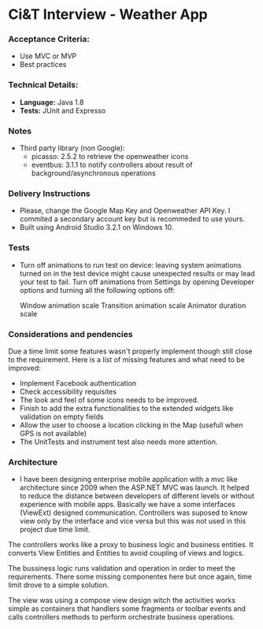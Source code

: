 # Ci&T Interview - Weather App

### Acceptance Criteria:

* Use MVC or MVP
* Best practices

### Technical Details:

* **Language:** Java 1.8
* **Tests:** JUnit and Expresso

### Notes

* Third party library (non Google): 
	* picasso: 2.5.2 to retrieve the openweather icons
	* eventbus: 3.1.1 to notify controllers about result of background/asynchronous operations

### Delivery Instructions

* Please, change the Google Map Key and Openweather API Key. I commited a secondary account key but is recommeded to use yours.
* Built using Android Studio 3.2.1 on Windows 10. 

### Tests
* Turn off animations to run test on device: leaving system animations turned on in the test device might
cause unexpected results or may lead your test to fail. Turn off animations from Settings by opening
Developer options and turning all the following options off:

    Window animation scale
    Transition animation scale
    Animator duration scale


### Considerations and pendencies

Due a time limit some features wasn't properly implement though still close to the requirement. 
Here is a list of missing features and what need to be improved:

* Implement Facebook authentication
* Check accessibility requisites
* The look and feel of some icons needs to be improved.
* Finish to add the extra functionalities to the extended widgets like validation on empty fields
* Allow the user to choose a location clicking in the Map (usefull when GPS is not available)
* The UnitTests and instrument test also needs more attention.

### Architecture

* I have been designing enterprise mobile application with a mvc like architecture since 2009 when the ASP.NET MVC was launch. It helped to reduce the distance
between developers of different levels or without experience with mobile apps. 
Basically we have a some interfaces  (ViewExt) designed communication. Controllers was suposed to know view only by the interface and vice versa but this was not used in this project due time limit. 

The controllers works like a proxy to business logic and business entities. It converts View Entities and Entities to avoid coupling of views and logics.

The bussiness logic runs validation and operation in order to meet the requirements. There some missing componentes here but once again, time limit drove to a simple solution.

The view was using a compose view design witch the activities works simple as containers that handlers some fragments or toolbar events and calls controllers methods to perform orchestrate business operations.